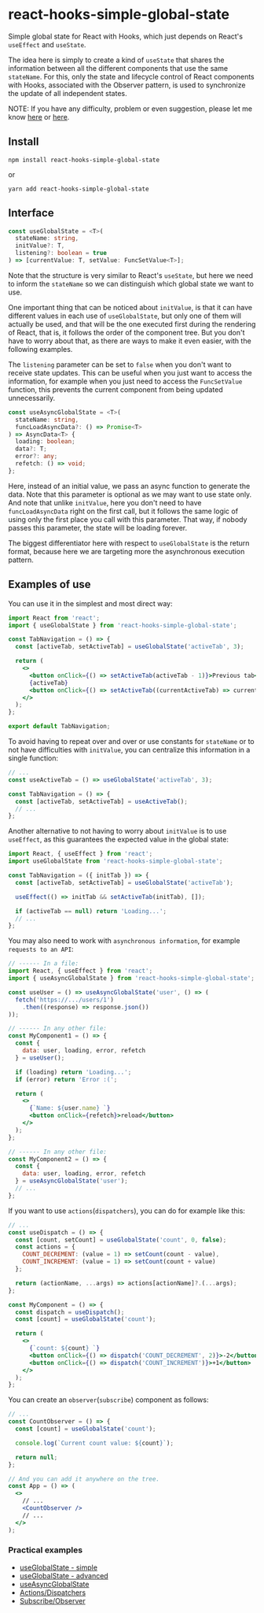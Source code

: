 # react-hooks-simple-global-state

Simple global state for React with Hooks, which just depends on React's `useEffect` and `useState`.

The idea here is simply to create a kind of `useState` that shares the information between all the different components that use the same `stateName`. For this, only the state and lifecycle control of React components with Hooks, associated with the Observer pattern, is used to synchronize the update of all independent states.

NOTE: If you have any difficulty, problem or even suggestion, please let me know [here](https://github.com/ayrtoneverton/react-hooks-simple-global-state/issues) or [here](https://github.com/ayrtoneverton/react-hooks-simple-global-state/discussions).

## Install

```console
npm install react-hooks-simple-global-state
```
or
```console
yarn add react-hooks-simple-global-state
```

## Interface

```ts
const useGlobalState = <T>(
  stateName: string,
  initValue?: T,
  listening?: boolean = true
) => [currentValue: T, setValue: FuncSetValue<T>];
```

Note that the structure is very similar to React's `useState`, but here we need to inform the `stateName` so we can distinguish which global state we want to use.

One important thing that can be noticed about `initValue`, is that it can have different values in each use of `useGlobalState`, but only one of them will actually be used, and that will be the one executed first during the rendering of React, that is, it follows the order of the component tree. But you don't have to worry about that, as there are ways to make it even easier, with the following examples.

The `listening` parameter can be set to `false` when you don't want to receive state updates. This can be useful when you just want to access the information, for example when you just need to access the `FuncSetValue` function, this prevents the current component from being updated unnecessarily.

```ts
const useAsyncGlobalState = <T>(
  stateName: string,
  funcLoadAsyncData?: () => Promise<T>
) => AsyncData<T> {
  loading: boolean;
  data?: T;
  error?: any;
  refetch: () => void;
};
```

Here, instead of an initial value, we pass an async function to generate the data. Note that this parameter is optional as we may want to use state only. And note that unlike `initValue`, here you don't need to have `funcLoadAsyncData` right on the first call, but it follows the same logic of using only the first place you call with this parameter. That way, if nobody passes this parameter, the state will be loading forever.

The biggest differentiator here with respect to `useGlobalState` is the return format, because here we are targeting more the asynchronous execution pattern.

## Examples of use

You can use it in the simplest and most direct way:
```jsx
import React from 'react';
import { useGlobalState } from 'react-hooks-simple-global-state';

const TabNavigation = () => {
  const [activeTab, setActiveTab] = useGlobalState('activeTab', 3);

  return (
    <>
      <button onClick={() => setActiveTab(activeTab - 1)}>Previous tab</button>
      {activeTab}
      <button onClick={() => setActiveTab((currentActiveTab) => currentActiveTab + 1)}>Next tab</button>
    </>
  );
};

export default TabNavigation;
```

To avoid having to repeat over and over or use constants for `stateName` or to not have difficulties with `initValue`, you can centralize this information in a single function:
```jsx
// ...
const useActiveTab = () => useGlobalState('activeTab', 3);

const TabNavigation = () => {
  const [activeTab, setActiveTab] = useActiveTab();
  // ...
};
```

Another alternative to not having to worry about `initValue` is to use `useEffect`, as this guarantees the expected value in the global state:
```jsx
import React, { useEffect } from 'react';
import useGlobalState from 'react-hooks-simple-global-state';

const TabNavigation = ({ initTab }) => {
  const [activeTab, setActiveTab] = useGlobalState('activeTab');

  useEffect(() => initTab && setActiveTab(initTab), []);

  if (activeTab == null) return 'Loading...';
  // ...
};
```

You may also need to work with `asynchronous information`, for example `requests to an API`:
```jsx
// ------ In a file:
import React, { useEffect } from 'react';
import { useAsyncGlobalState } from 'react-hooks-simple-global-state';

const useUser = () => useAsyncGlobalState('user', () => (
  fetch('https://.../users/1')
    .then((response) => response.json())
));

// ------ In any other file:
const MyComponent1 = () => {
  const {
    data: user, loading, error, refetch
  } = useUser();

  if (loading) return 'Loading...';
  if (error) return 'Error :(';

  return (
    <>
      {`Name: ${user.name} `}
      <button onClick={refetch}>reload</button>
    </>
  );
};

// ------ In any other file:
const MyComponent2 = () => {
  const {
    data: user, loading, error, refetch
  } = useAsyncGlobalState('user');
  // ...
};
```

If you want to use `actions`(`dispatchers`), you can do for example like this:
```jsx
// ...
const useDispatch = () => {
  const [count, setCount] = useGlobalState('count', 0, false);
  const actions = {
    COUNT_DECREMENT: (value = 1) => setCount(count - value),
    COUNT_INCREMENT: (value = 1) => setCount(count + value)
  };

  return (actionName, ...args) => actions[actionName]?.(...args);
};

const MyComponent = () => {
  const dispatch = useDispatch();
  const [count] = useGlobalState('count');

  return (
    <>
      {`count: ${count} `}
      <button onClick={() => dispatch('COUNT_DECREMENT', 2)}>-2</button>
      <button onClick={() => dispatch('COUNT_INCREMENT')}>+1</button>
    </>
  );
};
```

You can create an `observer`(`subscribe`) component as follows:
```jsx
// ...
const CountObserver = () => {
  const [count] = useGlobalState('count');

  console.log(`Current count value: ${count}`);

  return null;
};

// And you can add it anywhere on the tree.
const App = () => (
  <>
    // ...
    <CountObserver />
    // ...
  </>
);
```

### Practical examples

- [useGlobalState - simple](https://codesandbox.io/s/react-hooks-simple-global-state-use-state-simple-by7ts0?file=/src/App.js)
- [useGlobalState - advanced](https://codesandbox.io/s/react-hooks-simple-global-state-use-async-advanced-ny79nm?file=/src/App.js)
- [useAsyncGlobalState](https://codesandbox.io/s/react-hooks-simple-global-state-use-async-c221kn?file=/src/App.js)
- [Actions/Dispatchers](https://codesandbox.io/s/react-hooks-simple-global-state-actions-ujkdyy?file=/src/App.js)
- [Subscribe/Observer](https://codesandbox.io/s/react-hooks-simple-global-state-subscribe-yqi14n?file=/src/App.js)
